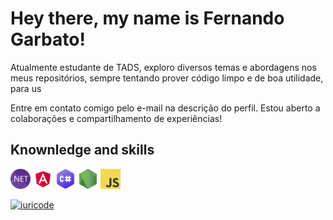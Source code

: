 # Hey there, my name is Fernando Garbato!

Atualmente estudante de TADS, exploro diversos temas e abordagens nos meus repositórios, sempre tentando prover código limpo e de boa utilidade, para us

Entre em contato comigo pelo e-mail na descrição do perfil. Estou aberto a colaborações e compartilhamento de experiências!

## Knownledge and skills
<code><img height="32" src="https://raw.githubusercontent.com/github/explore/80688e429a7d4ef2fca1e82350fe8e3517d3494d/topics/dotnet/dotnet.png" alt="Dotnet"/></code>
<code><img height="32" src="https://raw.githubusercontent.com/github/explore/80688e429a7d4ef2fca1e82350fe8e3517d3494d/topics/angular/angular.png" alt="Angular"/></code>
<code><img height="32" src="https://raw.githubusercontent.com/github/explore/80688e429a7d4ef2fca1e82350fe8e3517d3494d/topics/csharp/csharp.png" alt="C#"/></code>
<code><img height="32" src="https://raw.githubusercontent.com/github/explore/80688e429a7d4ef2fca1e82350fe8e3517d3494d/topics/nodejs/nodejs.png" alt="NodeJS"/></code>
<code><img height="32" src="https://raw.githubusercontent.com/github/explore/80688e429a7d4ef2fca1e82350fe8e3517d3494d/topics/javascript/javascript.png" alt="Javascript"/></code>


[![iuricode](https://github-readme-stats.vercel.app/api/top-langs/?username=fernando-moura-garbato&hide=html&layout=compact&theme=default)](https://github.com/anuraghazra/github-readme-stats)
